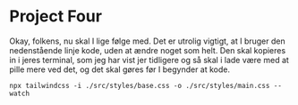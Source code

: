 # Project Four

Okay, folkens, nu skal I lige følge med. Det er utrolig vigtigt, at I bruger den nedenstående linje kode, uden at ændre noget som helt. Den skal kopieres in i jeres terminal, som jeg har vist jer tidligere og så skal i lade være med at pille mere ved det, og det skal gøres før I begynder at kode.

    npx tailwindcss -i ./src/styles/base.css -o ./src/styles/main.css --watch
